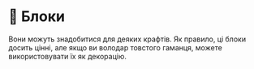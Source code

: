 # 🧊 Блоки

Вони можуть знадобитися для деяких крафтів. Як правило, ці блоки досить цінні, але якщо ви володар товстого гаманця, можете використовувати їх як декорацію.
